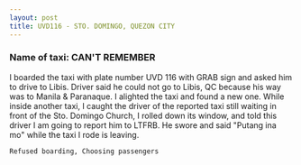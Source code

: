 ```yaml
---
layout: post
title: UVD116 - STO. DOMINGO, QUEZON CITY
---
```


### Name of taxi: CAN'T REMEMBER

I boarded the taxi with plate number UVD 116 with GRAB sign and asked him to drive to Libis. Driver said he could not go to Libis, QC because his way was to Manila & Paranaque.  I alighted the taxi and found a new one.  While inside another taxi, I caught the driver of the reported taxi still waiting in front of the Sto. Domingo Church, I rolled down its window, and told this driver I am going to report him to LTFRB.  He swore and said "Putang ina mo" while the taxi I rode is leaving. 

```Refused boarding, Choosing passengers```

